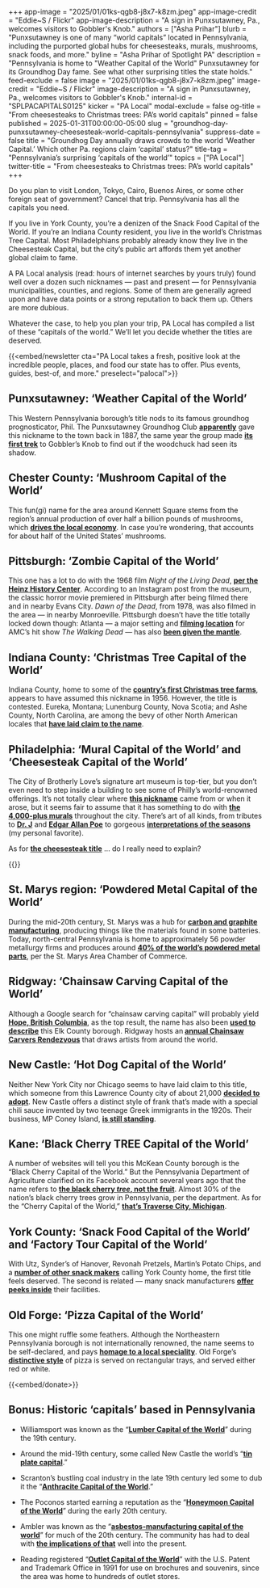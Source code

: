 +++
app-image = "2025/01/01ks-qgb8-j8x7-k8zm.jpeg"
app-image-credit = "Eddie~S / Flickr"
app-image-description = "A sign in Punxsutawney, Pa., welcomes visitors to Gobbler's Knob."
authors = ["Asha Prihar"]
blurb = "Punxsutawney is one of many “world capitals” located in Pennsylvania, including the purported global hubs for cheesesteaks, murals, mushrooms, snack foods, and more."
byline = "Asha Prihar of Spotlight PA"
description = "Pennsylvania is home to \"Weather Capital of the World\" Punxsutawney for its Groundhog Day fame. See what other surprising titles the state holds."
feed-exclude = false
image = "2025/01/01ks-qgb8-j8x7-k8zm.jpeg"
image-credit = "Eddie~S / Flickr"
image-description = "A sign in Punxsutawney, Pa., welcomes visitors to Gobbler's Knob."
internal-id = "SPLPACAPITALS0125"
kicker = "PA Local"
modal-exclude = false
og-title = "From cheesesteaks to Christmas trees: PA’s world capitals"
pinned = false
published = 2025-01-31T00:00:00-05:00
slug = "groundhog-day-punxsutawney-cheesesteak-world-capitals-pennsylvania"
suppress-date = false
title = "Groundhog Day annually draws crowds to the world ‘Weather Capital.’ Which other Pa. regions claim ‘capital’ status?"
title-tag = "Pennsylvania’s surprising ‘capitals of the world’"
topics = ["PA Local"]
twitter-title = "From cheesesteaks to Christmas trees: PA’s world capitals"
+++

Do you plan to visit London, Tokyo, Cairo, Buenos Aires, or some other foreign seat of government? Cancel that trip. Pennsylvania has all the capitals you need.

If you live in York County, you’re a denizen of the Snack Food Capital of the World. If you’re an Indiana County resident, you live in the world’s Christmas Tree Capital. Most Philadelphians probably already know they live in the Cheesesteak Capital, but the city’s public art affords them yet another global claim to fame.

A PA Local analysis (read: hours of internet searches by yours truly) found well over a dozen such nicknames — past and present — for Pennsylvania municipalities, counties, and regions. Some of them are generally agreed upon and have data points or a strong reputation to back them up. Others are more dubious.

Whatever the case, to help you plan your trip, PA Local has compiled a list of these “capitals of the world.” We’ll let you decide whether the titles are deserved.

{{<embed/newsletter cta="PA Local takes a fresh, positive look at the incredible people, places, and food our state has to offer. Plus events, guides, best-of, and more." preselect="palocal">}}

## Punxsutawney: ‘Weather Capital of the World’

This Western Pennsylvania borough’s title nods to its famous groundhog prognosticator, Phil. The Punxsutawney Groundhog Club <a href="https://www.almanac.com/groundhog-day"><strong>apparently</strong></a> gave this nickname to the town back in 1887, the same year the group made <a href="https://www.groundhog.org/groundhog-day/history-past-predictions/"><strong>its first trek</strong></a> to Gobbler’s Knob to find out if the woodchuck had seen its shadow.

## Chester County: ‘Mushroom Capital of the World’

This fun(gi) name for the area around Kennett Square stems from the region’s annual production of over half a billion pounds of mushrooms, which <a href="https://whyy.org/articles/chester-county-kennett-square-mushroom-capital-festival/"><strong>drives the local economy</strong></a>. In case you’re wondering, that accounts for about half of the United States’ mushrooms.

## Pittsburgh: ‘Zombie Capital of the World’

This one has a lot to do with the 1968 film <em>Night of the Living Dead</em>, <a href="https://www.instagram.com/historycenter/p/CyvjPb4s4HN/?hl=en&amp;img_index=1"><strong>per the Heinz History Center</strong></a>. According to an Instagram post from the museum, the classic horror movie premiered in Pittsburgh after being filmed there and in nearby Evans City. <em>Dawn of the Dead</em>, from 1978, was also filmed in the area — in nearby Monroeville. Pittsburgh doesn’t have the title totally locked down though: Atlanta — a major setting and <a href="https://ew.com/tv/walking-dead-filming-locations/"><strong>filming location</strong></a> for AMC’s hit show <em>The Walking Dead —</em> has also <a href="https://www.atlantamagazine.com/great-reads/zombies-the-walking-dead/"><strong>been given the mantle</strong></a>.

## Indiana County: ‘Christmas Tree Capital of the World’

Indiana County, home to some of the <a href="http://carnegiemnh.org/indiana-pennsylvania-christmas-tree-capital-world/"><strong>country’s first Christmas tree farms</strong></a>, appears to have assumed this nickname in 1956. However, the title is contested. Eureka, Montana; Lunenburg County, Nova Scotia; and Ashe County, North Carolina, are among the bevy of other North American locales that <a href="https://www.atlasobscura.com/articles/what-is-the-christmas-tree-capital"><strong>have laid claim to the name</strong></a>.

## Philadelphia: ‘Mural Capital of the World’ and ‘Cheesesteak Capital of the World’


The City of Brotherly Love’s signature art museum is top-tier, but you don’t even need to step inside a building to see some of Philly’s world-renowned offerings. It’s not totally clear where <a href="https://web.archive.org/20240522122748/https://www.nationalgeographic.com/travel/article/how-to-spend-a-day-philadelphia"><strong>this nickname</strong></a> came from or when it arose, but it seems fair to assume that it has something to do with <a href="https://web.archive.org/20241124185817/https://billypenn.com/2024/11/24/jane-golden-mural-arts-40th-anniversary/"><strong>the 4,000-plus murals</strong></a> throughout the city. There’s art of all kinds, from tributes to <a href="https://web.archive.org/20160607175215/https://www.muralarts.org/artworks/dr-j/"><strong>Dr. J</strong></a> and <a href="https://web.archive.org/20250131185421/https://publicartarchive.org/art/Edgar-Allen-Poe/03567082"><strong>Edgar Allan Poe</strong></a> to gorgeous <a href="https://web.archive.org/20160807202513/https://www.muralarts.org/artist/david-guinn/"><strong>interpretations of the seasons</strong></a> (my personal favorite).

As for <a href="https://web.archive.org/20250131185606/https://www.facebook.com/reel/5086521004799624"><strong>the cheesesteak title</strong></a> … do I really need to explain?

{{<picture src="2025/01/01ks-qh3q-4rkm-14ca.png" description="credit" caption="An illustration showing some of Pennsylvania&#39;s “world capitals.”" credit="Asha Prihar / Spotlight PA">}}

## St. Marys region: ‘Powdered Metal Capital of the World’

During the mid-20th century, St. Marys was a hub for <a href="https://stmaryspa.gov/about/our-history/"><strong>carbon and graphite manufacturing</strong></a>, producing things like the materials found in some batteries. Today, north-central Pennsylvania is home to approximately 56 powder metallurgy firms and produces around <a href="https://stmaryschamber.org/business-industry/industry-in-st-marys/"><strong>40% of the world’s powdered metal parts</strong></a>, per the St. Marys Area Chamber of Commerce.

## Ridgway: ‘Chainsaw Carving Capital of the World’

Although a Google search for “chainsaw carving capital” will probably yield <a href="https://tourismhcc.ca/directory-hcclistings/listing/hope-chainsaw-carvings/"><strong>Hope, British Columbia</strong></a>, as the top result, the name has also been <a href="https://www.wtaj.com/news/local-news/chainsaw-carvers-from-across-the-globe-will-be-coming-to-ridgway/"><strong>used to describe</strong></a> this Elk County borough. Ridgway hosts an<strong> </strong><a href="https://chainsawrendezvous.org/"><strong>annual Chainsaw Carvers Rendezvous</strong></a> that draws artists from around the world.

## New Castle: ‘Hot Dog Capital of the World’

Neither New York City nor Chicago seems to have laid claim to this title, which someone from this Lawrence County city of about 21,000 <a href="https://www.visitlawrencecounty.com/about-lawrence-county/history-of-lawrence-county/"><strong>decided to adopt</strong></a>. New Castle offers a distinct style of frank that’s made with a special chili sauce invented by two teenage Greek immigrants in the 1920s. Their business, MP Coney Island, <a href="https://mpconeyisland.com/about/our-story/"><strong>is still standing</strong></a>.

## Kane: ‘Black Cherry TREE Capital of the World’

A number of websites will tell you this McKean County borough is the “Black Cherry Capital of the World.” But the Pennsylvania Department of Agriculture clarified on its Facebook account several years ago that the name refers to <a href="https://www.facebook.com/photo.php?fbid=2831112717167493&amp;id=1501511346794310&amp;set=a.1505330899745688"><strong>the black cherry <em>tree</em>, not the fruit</strong></a>. Almost 30% of the nation’s black cherry trees grow in Pennsylvania, per the department. As for the “Cherry Capital of the World,” <a href="https://www.traversecity.com/plan/about-traverse-city/cherry-industry/"><strong>that’s Traverse City, Michigan</strong></a>.

## York County: ‘Snack Food Capital of the World’ and ‘Factory Tour Capital of the World’

With Utz, Synder’s of Hanover, Revonah Pretzels, Martin’s Potato Chips, and a <a href="https://www.npr.org/sections/thesalt/2019/04/29/706921280/how-the-pennsylvania-dutch-turned-a-rural-town-into-a-snack-food-empire"><strong>number of other snack makers</strong></a> calling York County home, the first title feels deserved. The second is related — many snack manufacturers <a href="https://www.pennlive.com/life/2016/08/factory_tours_york.html"><strong>offer peeks inside</strong></a> their facilities.

## Old Forge: ‘Pizza Capital of the World’

This one might ruffle some feathers. Although the Northeastern Pennsylvania borough is not internationally renowned, the name seems to be self-declared, and pays <a href="https://pabook.libraries.psu.edu/literary-cultural-heritage-map-pa/feature-articles/pizza-capital-world"><strong>homage to a local speciality</strong></a>. Old Forge’s <a href="https://www.visitnepa.org/food-and-drink/pizzerias/pizza-capital-of-the-world/"><strong>distinctive style</strong></a> of pizza is served on rectangular trays, and served either red or white.

{{<embed/donate>}}

## Bonus: Historic ‘capitals’ based in Pennsylvania

- Williamsport was known as the “<a href="https://www.visitpa.com/region/pennsylvania-wilds/williamsport"><strong>Lumber Capital of the World</strong></a>” during the 19th century.

- Around the mid-19th century, some called New Castle the world’s “<a href="https://www.cdcncpa.org/resources-information/the-history-of-new-castle/"><strong>tin plate capital</strong></a>.”

- Scranton’s bustling coal industry in the late 19th century led some to dub it the “<a href="https://scrantonpa.gov/our-community/work-from-here/"><strong>Anthracite Capital of the World</strong></a>.”

- The Poconos started earning a reputation as the “<a href="https://www.poconorecord.com/story/news/2015/08/19/honeymoon-capital-world/33531506007/"><strong>Honeymoon Capital of the World</strong></a>” during the early 20th century.

- Ambler was known as the “<a href="https://www.sciencehistory.org/stories/magazine/living-in-the-town-asbestos-built/"><strong>asbestos-manufacturing capital of the world</strong></a>” for much of the 20th century. The community has had to deal with <a href="https://www.med.upenn.edu/asbestos/history.html"><strong>the implications of that</strong></a> well into the present.<em></em>

- Reading registered “<a href="https://www.mcall.com/1991/09/01/reading-officially-outlet-capital-of-the-world/"><strong>Outlet Capital of the World</strong></a>” with the U.S. Patent and Trademark Office in 1991 for use on brochures and souvenirs, since the area was home to hundreds of outlet stores.

